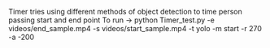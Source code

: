 Timer tries using different methods of object detection to time person passing start and end point
To run ->
python Timer_test.py -e videos/end_sample.mp4 -s videos/start_sample.mp4 -t yolo -m start -r 270 -a -200